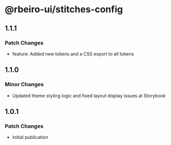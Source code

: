 # @rbeiro-ui/stitches-config

## 1.1.1

### Patch Changes

- feature: Added new tokens and a CSS export to all tokens

## 1.1.0

### Minor Changes

- Updated theme styling logic and fixed layout display issues at Storybook

## 1.0.1

### Patch Changes

- Initial publication
